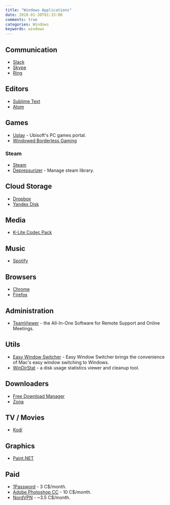```yaml
---
title: "Windows Applications"
date: 2018-01-30T01:33:00
comments: true
categories: Windows
keywords: windows
---
```


## Communication
* [Slack](https://slack.com/)
* [Skype](http://www.skype.com/)
* [Ring](https://ring.cx/)

## Editors
* [Sublime Text](https://www.sublimetext.com/)
* [Atom](https://atom.io/)

## Games
* [Uplay](https://uplay.ubi.com/) - Ubisoft's PC games portal.
* [Windowed Borderless Gaming](http://westechsolutions.net/sites/WindowedBorderlessGaming/)

### Steam 
* [Steam](http://store.steampowered.com/)
* [Depressurizer](https://github.com/mvegter/Depressurizer) - Manage steam library.

## Cloud Storage
* [Dropbox](https://www.dropbox.com/)
* [Yandex Disk](https://disk.yandex.com/)

## Media
* [K-Lite Codec Pack](http://codecguide.com/)

## Music
* [Spotify](https://www.spotify.com)

## Browsers
* [Chrome](https://www.google.com/intl/en/chrome/browser/)
* [Firefox](http://www.mozilla.org/en-US/firefox/new/)

## Administration
* [TeamViewer](http://www.teamviewer.com/) - the All-In-One Software for Remote Support and Online Meetings.

## Utils
* [Easy Window Switcher](https://neosmart.net/EasySwitch/) - Easy Window Switcher brings the convenience of Mac's easy window switching to Windows.
* [WinDirStat](https://windirstat.net/) - a disk usage statistics viewer and cleanup tool.

## Downloaders
* [Free Download Manager](http://freedownloadmanager.org)
* [Zona](http://zona.ru/en/)

## TV / Movies
* [Kodi](https://kodi.tv/)

## Graphics 
* [Paint.NET](https://www.getpaint.net)

## Paid
* [1Password](https://agilebits.com/onepassword) - 3 C$/month.
* [Adobe Photoshop CC](https://www.adobe.com/ca/products/photoshop/free-trial-download.html) - 10 C$/month.
* [NordVPN](https://nordvpn.com) - ~3.5 C$/month.
